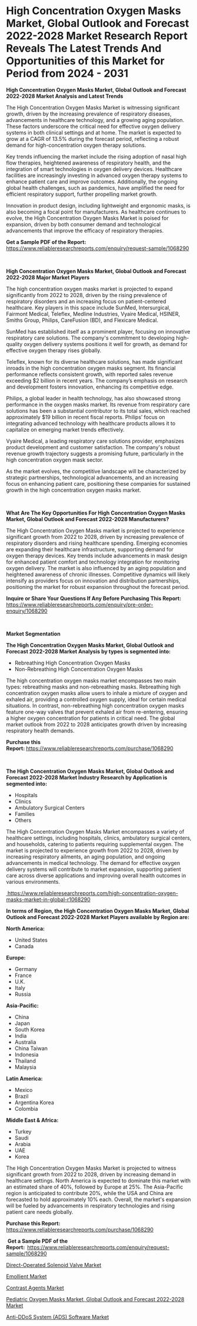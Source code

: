 <p><h1>High Concentration Oxygen Masks Market, Global Outlook and Forecast 2022-2028 Market Research Report Reveals The Latest Trends And Opportunities of this Market for Period from 2024 - 2031</h1></p><p><strong>High Concentration Oxygen Masks Market, Global Outlook and Forecast 2022-2028 Market Analysis and Latest Trends</strong></p>
<p><p>The High Concentration Oxygen Masks Market is witnessing significant growth, driven by the increasing prevalence of respiratory diseases, advancements in healthcare technology, and a growing aging population. These factors underscore the critical need for effective oxygen delivery systems in both clinical settings and at home. The market is expected to grow at a CAGR of 13.5% during the forecast period, reflecting a robust demand for high-concentration oxygen therapy solutions.</p><p>Key trends influencing the market include the rising adoption of nasal high flow therapies, heightened awareness of respiratory health, and the integration of smart technologies in oxygen delivery devices. Healthcare facilities are increasingly investing in advanced oxygen therapy systems to enhance patient care and improve outcomes. Additionally, the ongoing global health challenges, such as pandemics, have amplified the need for efficient respiratory support, further propelling market growth.</p><p>Innovation in product design, including lightweight and ergonomic masks, is also becoming a focal point for manufacturers. As healthcare continues to evolve, the High Concentration Oxygen Masks Market is poised for expansion, driven by both consumer demand and technological advancements that improve the efficacy of respiratory therapies.</p></p>
<p><strong>Get a Sample PDF of the Report:&nbsp;</strong> <a href="https://www.reliableresearchreports.com/enquiry/request-sample/1068290">https://www.reliableresearchreports.com/enquiry/request-sample/1068290</a></p>
<p>&nbsp;</p>
<p><strong>High Concentration Oxygen Masks Market, Global Outlook and Forecast 2022-2028 Major Market Players</strong></p>
<p><p>The high concentration oxygen masks market is projected to expand significantly from 2022 to 2028, driven by the rising prevalence of respiratory disorders and an increasing focus on patient-centered healthcare. Key players in this space include SunMed, Intersurgical, Fairmont Medical, Teleflex, Medline Industries, Vyaire Medical, HSINER, Smiths Group, Philips, CareFusion (BD), and Flexicare Medical.</p><p>SunMed has established itself as a prominent player, focusing on innovative respiratory care solutions. The company's commitment to developing high-quality oxygen delivery systems positions it well for growth, as demand for effective oxygen therapy rises globally.</p><p>Teleflex, known for its diverse healthcare solutions, has made significant inroads in the high concentration oxygen masks segment. Its financial performance reflects consistent growth, with reported sales revenue exceeding $2 billion in recent years. The company’s emphasis on research and development fosters innovation, enhancing its competitive edge.</p><p>Philips, a global leader in health technology, has also showcased strong performance in the oxygen masks market. Its revenue from respiratory care solutions has been a substantial contributor to its total sales, which reached approximately $19 billion in recent fiscal reports. Philips’ focus on integrating advanced technology with healthcare products allows it to capitalize on emerging market trends effectively.</p><p>Vyaire Medical, a leading respiratory care solutions provider, emphasizes product development and customer satisfaction. The company's robust revenue growth trajectory suggests a promising future, particularly in the high concentration oxygen mask sector.</p><p>As the market evolves, the competitive landscape will be characterized by strategic partnerships, technological advancements, and an increasing focus on enhancing patient care, positioning these companies for sustained growth in the high concentration oxygen masks market.</p></p>
<p>&nbsp;</p>
<p><strong>What Are The Key Opportunities For High Concentration Oxygen Masks Market, Global Outlook and Forecast 2022-2028 Manufacturers?</strong></p>
<p><p>The High Concentration Oxygen Masks market is projected to experience significant growth from 2022 to 2028, driven by increasing prevalence of respiratory disorders and rising healthcare spending. Emerging economies are expanding their healthcare infrastructure, supporting demand for oxygen therapy devices. Key trends include advancements in mask design for enhanced patient comfort and technology integration for monitoring oxygen delivery. The market is also influenced by an aging population and heightened awareness of chronic illnesses. Competitive dynamics will likely intensify as providers focus on innovation and distribution partnerships, positioning the market for robust expansion throughout the forecast period.</p></p>
<p><strong>Inquire or Share Your Questions If Any Before Purchasing This Report:</strong> <a href="https://www.reliableresearchreports.com/enquiry/pre-order-enquiry/1068290">https://www.reliableresearchreports.com/enquiry/pre-order-enquiry/1068290</a></p>
<p>&nbsp;</p>
<p><strong>Market Segmentation</strong></p>
<p><strong>The High Concentration Oxygen Masks Market, Global Outlook and Forecast 2022-2028 Market Analysis by types is segmented into:</strong></p>
<p><ul><li>Rebreathing High Concentration Oxygen Masks</li><li>Non-Rebreathing High Concentration Oxygen Masks</li></ul></p>
<p><p>The high concentration oxygen masks market encompasses two main types: rebreathing masks and non-rebreathing masks. Rebreathing high concentration oxygen masks allow users to inhale a mixture of oxygen and exhaled air, providing a controlled oxygen supply, ideal for certain medical situations. In contrast, non-rebreathing high concentration oxygen masks feature one-way valves that prevent exhaled air from re-entering, ensuring a higher oxygen concentration for patients in critical need. The global market outlook from 2022 to 2028 anticipates growth driven by increasing respiratory health demands.</p></p>
<p><strong>Purchase this Report:&nbsp;</strong><a href="https://www.reliableresearchreports.com/purchase/1068290">https://www.reliableresearchreports.com/purchase/1068290</a></p>
<p>&nbsp;</p>
<p><strong>The High Concentration Oxygen Masks Market, Global Outlook and Forecast 2022-2028 Market Industry Research by Application is segmented into:</strong></p>
<p><ul><li>Hospitals</li><li>Clinics</li><li>Ambulatory Surgical Centers</li><li>Families</li><li>Others</li></ul></p>
<p><p>The High Concentration Oxygen Masks Market encompasses a variety of healthcare settings, including hospitals, clinics, ambulatory surgical centers, and households, catering to patients requiring supplemental oxygen. The market is projected to experience growth from 2022 to 2028, driven by increasing respiratory ailments, an aging population, and ongoing advancements in medical technology. The demand for effective oxygen delivery systems will contribute to market expansion, supporting patient care across diverse applications and improving overall health outcomes in various environments.</p></p>
<p><a href="https://www.reliableresearchreports.com/high-concentration-oxygen-masks-market-in-global-r1068290">&nbsp;https://www.reliableresearchreports.com/high-concentration-oxygen-masks-market-in-global-r1068290</a></p>
<p><strong>In terms of Region, the High Concentration Oxygen Masks Market, Global Outlook and Forecast 2022-2028 Market Players available by Region are:</strong></p>
<p>
    <p> <strong> North America: </strong>
        <ul>
            <li>United States</li>
            <li>Canada</li>
        </ul>
        </p> 
    <p> <strong> Europe: </strong>
        <ul>
            <li>Germany</li>
            <li>France</li>
            <li>U.K.</li>
            <li>Italy</li>
            <li>Russia</li>
        </ul>
        </p> 
    <p> <strong> Asia-Pacific: </strong>
        <ul>
            <li>China</li>
            <li>Japan</li>
            <li>South Korea</li>
            <li>India</li>
            <li>Australia</li>
            <li>China Taiwan</li>
            <li>Indonesia</li>
            <li>Thailand</li>
            <li>Malaysia</li>
        </ul>
        </p> 
    <p> <strong> Latin America: </strong>
        <ul>
            <li>Mexico</li>
            <li>Brazil</li>
            <li>Argentina Korea</li>
            <li>Colombia</li>
        </ul>
        </p> 
    <p> <strong> Middle East & Africa: </strong>
        <ul>
            <li>Turkey</li>
            <li>Saudi</li>
            <li>Arabia</li>
            <li>UAE</li>
            <li>Korea</li>
        </ul>
    </p>
    </p>
<p><p>The High Concentration Oxygen Masks Market is projected to witness significant growth from 2022 to 2028, driven by increasing demand in healthcare settings. North America is expected to dominate this market with an estimated share of 40%, followed by Europe at 25%. The Asia-Pacific region is anticipated to contribute 20%, while the USA and China are forecasted to hold approximately 10% each. Overall, the market's expansion will be fueled by advancements in respiratory technologies and rising patient care needs globally.</p></p>
<p><strong>Purchase this Report: </strong><a href="https://www.reliableresearchreports.com/purchase/1068290">https://www.reliableresearchreports.com/purchase/1068290</a></p>
<p>&nbsp;<strong>Get a Sample PDF of the Report:&nbsp;&nbsp;</strong><a href="https://www.reliableresearchreports.com/enquiry/request-sample/1068290">https://www.reliableresearchreports.com/enquiry/request-sample/1068290</a></p>
<p><strong></strong></p>
<p><p><a href="https://issuu.com/reportprime-2/docs/direct-operated-solenoid-valve-mark_b7201c2669e193">Direct-Operated Solenoid Valve Market</a></p><p><a href="https://www.linkedin.com/pulse/emollient-market-trends-analysis-opportunities-challenges-3rzbe?trackingId=KuLoPf3wQBGEG4lwUbAWeg%3D%3D">Emollient Market</a></p><p><a href="https://www.linkedin.com/pulse/emerging-opportunities-challenges-global-contrast-agents-market-ta6ue?trackingId=ht1mO%2B3qQrq9g5w0s7NIuA%3D%3D">Contrast Agents Market</a></p><p><a href="https://github.com/Chiragrp22/Market-Research-Report-List-6/blob/main/pediatric-oxygen-masks-market-global-outlook-and-forecast-2022-2028-market.md">Pediatric Oxygen Masks Market, Global Outlook and Forecast 2022-2028 Market</a></p><p><a href="https://medium.com/@florianwolf42/comprehensive-analysis-of-the-global-anti-ddos-system-ads-software-market-growth-trends-market-7ca7a707e164">Anti-DDoS System (ADS) Software Market</a></p></p>